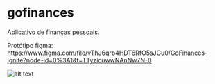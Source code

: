 # gofinances
Aplicativo de finanças pessoais.

Protótipo figma: https://www.figma.com/file/vThJ6qrb4HDT6RfO5sJGu0/GoFinances-Ignite?node-id=0%3A1&t=TTyzicuwwNAnNw7N-0

![alt text](http://url/to/img.png)
